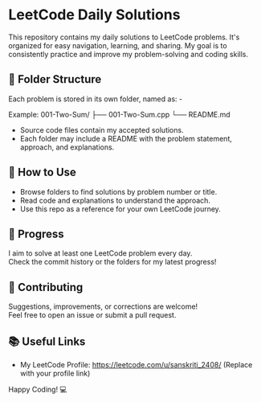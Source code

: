 # LeetCode Daily Solutions

This repository contains my daily solutions to LeetCode problems. It's organized for easy navigation, learning, and sharing. My goal is to consistently practice and improve my problem-solving and coding skills.

## 📁 Folder Structure

Each problem is stored in its own folder, named as:
<ProblemNumber>-<Problem-Title>

Example:
001-Two-Sum/
    ├── 001-Two-Sum.cpp
    └── README.md

- Source code files contain my accepted solutions.
- Each folder may include a README with the problem statement, approach, and explanations.

## 🚀 How to Use

- Browse folders to find solutions by problem number or title.
- Read code and explanations to understand the approach.
- Use this repo as a reference for your own LeetCode journey.

## 🌱 Progress

I aim to solve at least one LeetCode problem every day.  
Check the commit history or the folders for my latest progress!

## 🤝 Contributing

Suggestions, improvements, or corrections are welcome!  
Feel free to open an issue or submit a pull request.

## 📚 Useful Links

- My LeetCode Profile: https://leetcode.com/u/sanskriti_2408/   (Replace with your profile link)

Happy Coding! 💻
